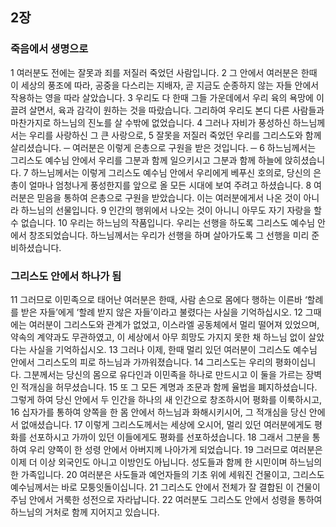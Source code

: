 ## 2장
### 죽음에서 생명으로
1 여러분도 전에는 잘못과 죄를 저질러 죽었던 사람입니다.
2 그 안에서 여러분은 한때 이 세상의 풍조에 따라, 공중을 다스리는 지배자, 곧 지금도 순종하지 않는 자들 안에서 작용하는 영을 따라 살았습니다.
3 우리도 다 한때 그들 가운데에서 우리 육의 욕망에 이끌려 살면서, 육과 감각이 원하는 것을 따랐습니다. 그리하여 우리도 본디 다른 사람들과 마찬가지로 하느님의 진노를 살 수밖에 없었습니다.
4 그러나 자비가 풍성하신 하느님께서는 우리를 사랑하신 그 큰 사랑으로,
5 잘못을 저질러 죽었던 우리를 그리스도와 함께 살리셨습니다. ─ 여러분은 이렇게 은총으로 구원을 받은 것입니다. ─
6 하느님께서는 그리스도 예수님 안에서 우리를 그분과 함께 일으키시고 그분과 함께 하늘에 앉히셨습니다.
7 하느님께서는 이렇게 그리스도 예수님 안에서 우리에게 베푸신 호의로, 당신의 은총이 얼마나 엄청나게 풍성한지를 앞으로 올 모든 시대에 보여 주려고 하셨습니다.
8 여러분은 믿음을 통하여 은총으로 구원을 받았습니다. 이는 여러분에게서 나온 것이 아니라 하느님의 선물입니다.
9 인간의 행위에서 나오는 것이 아니니 아무도 자기 자랑을 할 수 없습니다.
10 우리는 하느님의 작품입니다. 우리는 선행을 하도록 그리스도 예수님 안에서 창조되었습니다. 하느님께서는 우리가 선행을 하며 살아가도록 그 선행을 미리 준비하셨습니다.
### 그리스도 안에서 하나가 됨
11 그러므로 이민족으로 태어난 여러분은 한때, 사람 손으로 몸에다 행하는 이른바 ‘할례를 받은 자들’에게 ‘할례 받지 않은 자들’이라고 불렸다는 사실을 기억하십시오.
12 그때에는 여러분이 그리스도와 관계가 없었고, 이스라엘 공동체에서 멀리 떨어져 있었으며, 약속의 계약과도 무관하였고, 이 세상에서 아무 희망도 가지지 못한 채 하느님 없이 살았다는 사실을 기억하십시오.
13 그러나 이제, 한때 멀리 있던 여러분이 그리스도 예수님 안에서 그리스도의 피로 하느님과 가까워졌습니다.
14 그리스도는 우리의 평화이십니다. 그분께서는 당신의 몸으로 유다인과 이민족을 하나로 만드시고 이 둘을 가르는 장벽인 적개심을 허무셨습니다.
15 또 그 모든 계명과 조문과 함께 율법을 폐지하셨습니다. 그렇게 하여 당신 안에서 두 인간을 하나의 새 인간으로 창조하시어 평화를 이룩하시고,
16 십자가를 통하여 양쪽을 한 몸 안에서 하느님과 화해시키시어, 그 적개심을 당신 안에서 없애셨습니다.
17 이렇게 그리스도께서는 세상에 오시어, 멀리 있던 여러분에게도 평화를 선포하시고 가까이 있던 이들에게도 평화를 선포하셨습니다.
18 그래서 그분을 통하여 우리 양쪽이 한 성령 안에서 아버지께 나아가게 되었습니다.
19 그러므로 여러분은 이제 더 이상 외국인도 아니고 이방인도 아닙니다. 성도들과 함께 한 시민이며 하느님의 한 가족입니다.
20 여러분은 사도들과 예언자들의 기초 위에 세워진 건물이고, 그리스도 예수님께서는 바로 모퉁잇돌이십니다.
21 그리스도 안에서 전체가 잘 결합된 이 건물이 주님 안에서 거룩한 성전으로 자라납니다.
22 여러분도 그리스도 안에서 성령을 통하여 하느님의 거처로 함께 지어지고 있습니다.
